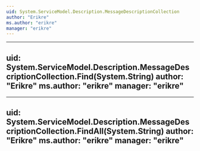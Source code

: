 ```yaml
---
uid: System.ServiceModel.Description.MessageDescriptionCollection
author: "Erikre"
ms.author: "erikre"
manager: "erikre"
---
```


---
uid: System.ServiceModel.Description.MessageDescriptionCollection.Find(System.String)
author: "Erikre"
ms.author: "erikre"
manager: "erikre"
---

---
uid: System.ServiceModel.Description.MessageDescriptionCollection.FindAll(System.String)
author: "Erikre"
ms.author: "erikre"
manager: "erikre"
---

